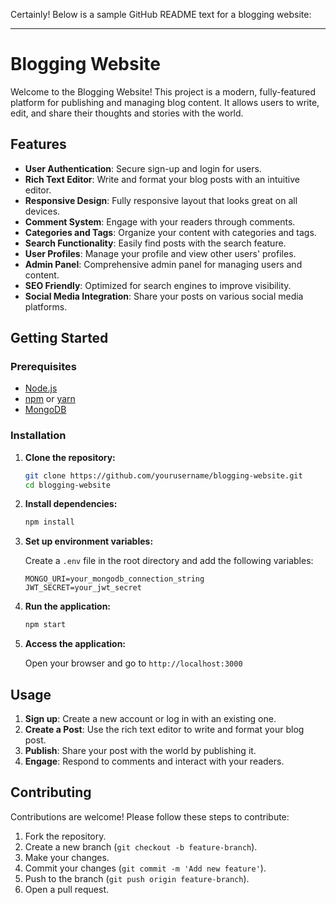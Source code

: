 Certainly! Below is a sample GitHub README text for a blogging website:

---

# Blogging Website

Welcome to the Blogging Website! This project is a modern, fully-featured platform for publishing and managing blog content. It allows users to write, edit, and share their thoughts and stories with the world.

## Features

- **User Authentication**: Secure sign-up and login for users.
- **Rich Text Editor**: Write and format your blog posts with an intuitive editor.
- **Responsive Design**: Fully responsive layout that looks great on all devices.
- **Comment System**: Engage with your readers through comments.
- **Categories and Tags**: Organize your content with categories and tags.
- **Search Functionality**: Easily find posts with the search feature.
- **User Profiles**: Manage your profile and view other users' profiles.
- **Admin Panel**: Comprehensive admin panel for managing users and content.
- **SEO Friendly**: Optimized for search engines to improve visibility.
- **Social Media Integration**: Share your posts on various social media platforms.

## Getting Started

### Prerequisites

- [Node.js](https://nodejs.org/)
- [npm](https://www.npmjs.com/) or [yarn](https://yarnpkg.com/)
- [MongoDB](https://www.mongodb.com/)

### Installation

1. **Clone the repository:**

   ```bash
   git clone https://github.com/yourusername/blogging-website.git
   cd blogging-website
   ```

2. **Install dependencies:**

   ```bash
   npm install
   ```

3. **Set up environment variables:**

   Create a `.env` file in the root directory and add the following variables:

   ```plaintext
   MONGO_URI=your_mongodb_connection_string
   JWT_SECRET=your_jwt_secret
   ```

4. **Run the application:**

   ```bash
   npm start
   ```

5. **Access the application:**

   Open your browser and go to `http://localhost:3000`

## Usage

1. **Sign up**: Create a new account or log in with an existing one.
2. **Create a Post**: Use the rich text editor to write and format your blog post.
3. **Publish**: Share your post with the world by publishing it.
4. **Engage**: Respond to comments and interact with your readers.

## Contributing

Contributions are welcome! Please follow these steps to contribute:

1. Fork the repository.
2. Create a new branch (`git checkout -b feature-branch`).
3. Make your changes.
4. Commit your changes (`git commit -m 'Add new feature'`).
5. Push to the branch (`git push origin feature-branch`).
6. Open a pull request.

